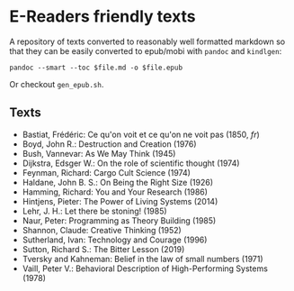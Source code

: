 # E-Readers friendly texts

A repository of texts converted to reasonably well formatted markdown so that
they can be easily converted to epub/mobi with `pandoc` and `kindlgen`:

    pandoc --smart --toc $file.md -o $file.epub

Or checkout `gen_epub.sh`.

## Texts

- Bastiat, Frédéric: Ce qu'on voit et ce qu'on ne voit pas (1850, *fr*)
- Boyd, John R.: Destruction and Creation (1976)
- Bush, Vannevar: As We May Think (1945)
- Dijkstra, Edsger W.: On the role of scientific thought (1974)
- Feynman, Richard: Cargo Cult Science (1974)
- Haldane, John B. S.: On Being the Right Size (1926)
- Hamming, Richard: You and Your Research (1986)
- Hintjens, Pieter: The Power of Living Systems (2014)
- Lehr, J. H.: Let there be stoning! (1985)
- Naur, Peter: Programming as Theory Building (1985)
- Shannon, Claude: Creative Thinking (1952)
- Sutherland, Ivan: Technology and Courage (1996)
- Sutton, Richard S.: The Bitter Lesson (2019) 
- Tversky and Kahneman: Belief in the law of small numbers (1971)
- Vaill, Peter V.: Behavioral Description of High-Performing Systems (1978)
